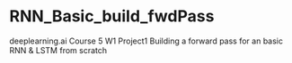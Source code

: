 # RNN_Basic_build_fwdPass

deeplearning.ai Course 5 W1 Project1
Building a forward pass for an basic RNN & LSTM from scratch
